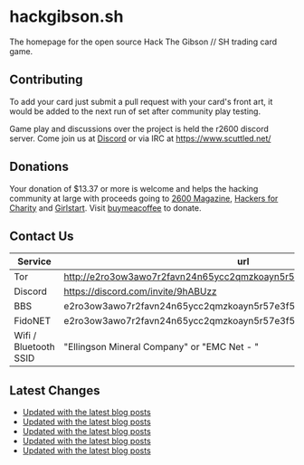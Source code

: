 # hackgibson.sh
The homepage for the open source Hack The Gibson // SH trading card game.


## Contributing

To add your card just submit a pull request with your card's front art, it would be added to the next run of set after community play testing.

Game play and discussions over the project is held the r2600 discord server. Come join us at [Discord](https://discord.com/invite/9hABUzz) or via IRC at https://www.scuttled.net/


## Donations

Your donation of $13.37 or more is welcome and helps the hacking community at large with proceeds going to [2600 Magazine](https://2600.com/), [Hackers for Charity](https://hackersforcharity.org) and [Girlstart](https://girlstart.org).  Visit [buymeacoffee](https://www.buymeacoffee.com/hackgibson.sh) to donate.


## Contact Us

Service | url
-|-
Tor | http://e2ro3ow3awo7r2favn24n65ycc2qmzkoayn5r57e3f56nvjwdcgg32ad.onion
Discord | https://discord.com/invite/9hABUzz
BBS | e2ro3ow3awo7r2favn24n65ycc2qmzkoayn5r57e3f56nvjwdcgg32ad.onion:23
FidoNET | e2ro3ow3awo7r2favn24n65ycc2qmzkoayn5r57e3f56nvjwdcgg32ad.onion:24554
Wifi / Bluetooth SSID | "Ellingson Mineral Company" or "EMC Net - <fidonet address>"

## Latest Changes
<!-- BLOG-POST-LIST:START -->
- [Updated with the latest blog posts](https://github.com/DFW2600/hackgibson.sh/commit/cf26b11fce4c5c663ac515648f1079524cdcc95e)
- [Updated with the latest blog posts](https://github.com/DFW2600/hackgibson.sh/commit/da833c19757290e75edaaf5ec60e15adf69fc0fa)
- [Updated with the latest blog posts](https://github.com/DFW2600/hackgibson.sh/commit/9aec79e173cc164372593e583285bb91498743b3)
- [Updated with the latest blog posts](https://github.com/DFW2600/hackgibson.sh/commit/8d721cad7f1a20419fc23b3b916c36d03e5a0d94)
- [Updated with the latest blog posts](https://github.com/DFW2600/hackgibson.sh/commit/4e90c2e0600cbb74f9026ffbcdb11e7cb1a88a9b)
<!-- BLOG-POST-LIST:END -->
